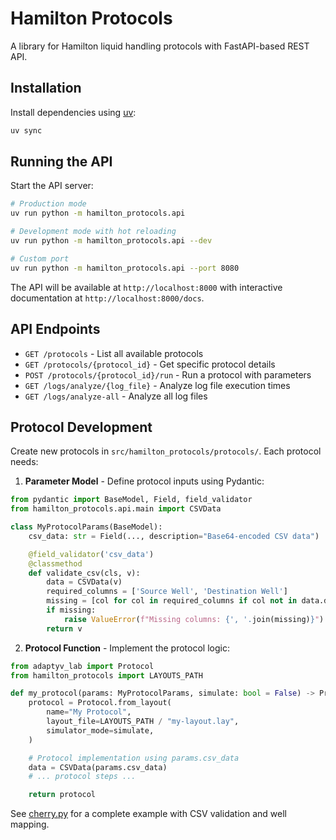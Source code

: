 # Hamilton Protocols

A library for Hamilton liquid handling protocols with FastAPI-based REST API.

## Installation

Install dependencies using [uv](https://docs.astral.sh/uv/):

```bash
uv sync
```

## Running the API

Start the API server:

```bash
# Production mode
uv run python -m hamilton_protocols.api

# Development mode with hot reloading
uv run python -m hamilton_protocols.api --dev

# Custom port
uv run python -m hamilton_protocols.api --port 8080
```

The API will be available at `http://localhost:8000` with interactive documentation at `http://localhost:8000/docs`.

## API Endpoints

- `GET /protocols` - List all available protocols
- `GET /protocols/{protocol_id}` - Get specific protocol details
- `POST /protocols/{protocol_id}/run` - Run a protocol with parameters
- `GET /logs/analyze/{log_file}` - Analyze log file execution times
- `GET /logs/analyze-all` - Analyze all log files

## Protocol Development

Create new protocols in `src/hamilton_protocols/protocols/`. Each protocol needs:

1. **Parameter Model** - Define protocol inputs using Pydantic:

```python
from pydantic import BaseModel, Field, field_validator
from hamilton_protocols.api.main import CSVData

class MyProtocolParams(BaseModel):
    csv_data: str = Field(..., description="Base64-encoded CSV data")

    @field_validator('csv_data')
    @classmethod
    def validate_csv(cls, v):
        data = CSVData(v)
        required_columns = ['Source Well', 'Destination Well']
        missing = [col for col in required_columns if col not in data.df.columns]
        if missing:
            raise ValueError(f"Missing columns: {', '.join(missing)}")
        return v
```

2. **Protocol Function** - Implement the protocol logic:

```python
from adaptyv_lab import Protocol
from hamilton_protocols import LAYOUTS_PATH

def my_protocol(params: MyProtocolParams, simulate: bool = False) -> Protocol:
    protocol = Protocol.from_layout(
        name="My Protocol",
        layout_file=LAYOUTS_PATH / "my-layout.lay",
        simulator_mode=simulate,
    )

    # Protocol implementation using params.csv_data
    data = CSVData(params.csv_data)
    # ... protocol steps ...

    return protocol
```

See [cherry.py](/src/hamilton_protocols/protocols/cherry.py) for a complete example with CSV validation and well mapping.
